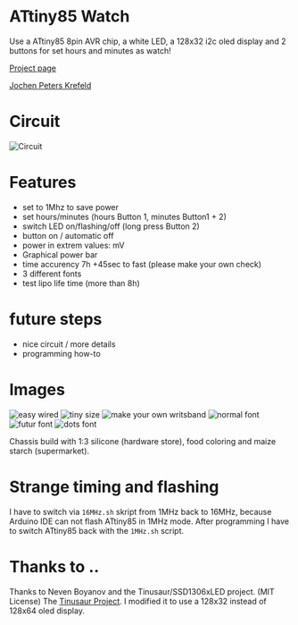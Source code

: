 # ATtiny85 Watch

Use a ATtiny85 8pin AVR chip, a white LED, a 128x32 i2c oled display and 2 buttons for set hours and minutes as watch!

[Project page](https://no-go.github.io/Attiny85Watch/)

[Jochen Peters Krefeld](http://digisocken.de/blog.html)

# Circuit

![Circuit](img/circuit.jpg)

# Features

 -  set to 1Mhz to save power
 -  set hours/minutes (hours Button 1, minutes Button1 + 2)
 -  switch LED on/flashing/off (long press Button 2)
 -  button on / automatic off
 -  power in extrem values: mV
 -  Graphical power bar
 -  time accurency 7h +45sec to fast (please make your own check)
 -  3 different fonts
 -  test lipo life time (more than 8h)
 
# future steps

 -  nice circuit / more details
 -  programming how-to

# Images

![easy wired](img/backside.jpg)
![tiny size](img/tiny.jpg)
![make your own writsband](img/wristband.jpg)
![normal font](img/final.jpg)
![futur font](img/futur.jpg)
![dots font](img/dots.jpg)

Chassis build with 1:3 silicone (hardware store), food coloring and maize starch (supermarket).

# Strange timing and flashing

I have to switch via `16MHz.sh` skript from 1MHz back to 16MHz, because Arduino IDE
can not flash ATtiny85 in 1MHz mode. After programming I have to switch ATtiny85 back with
the `1MHz.sh` script.

# Thanks to ..

Thanks to Neven Boyanov and the Tinusaur/SSD1306xLED project. (MIT License)
The [Tinusaur Project](http://tinusaur.org). I modified it to use a
128x32 instead of 128x64 oled display.
